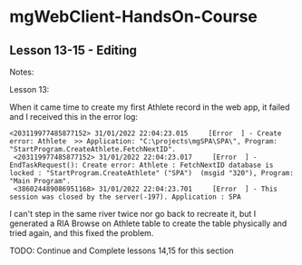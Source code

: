 # mgWebClient-HandsOn-Course
## Lesson 13-15 - Editing


Notes:

Lesson 13:

When it came time to create my first Athlete record in the web app, it failed and I received this in the error log:

```
<203119977485877152> 31/01/2022 22:04:23.015     [Error  ] - Create error: Athlete  >> Application: "C:\projects\mgSPA\SPA\", Program: "StartProgram.CreateAthlete.FetchNextID".
 <203119977485877152> 31/01/2022 22:04:23.017     [Error  ] - EndTaskRequest(): Create error: Athlete : FetchNextID database is locked : "StartProgram.CreateAthlete" ("SPA")  (msgid "320"), Program: "Main Program".
 <386024489086951168> 31/01/2022 22:04:23.701     [Error  ] - This session was closed by the server(-197). Application : SPA
```

 I can't step in the same river twice nor go back to recreate it, but I generated a RIA Browse on Athlete table to create the table physically and tried again, and this fixed the problem.


 TODO: Continue and Complete lessons 14,15 for this section